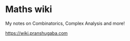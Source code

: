 # Maths wiki

My notes on Combinatorics, Complex Analysis and more! 

<https://wiki.pranshugaba.com>


